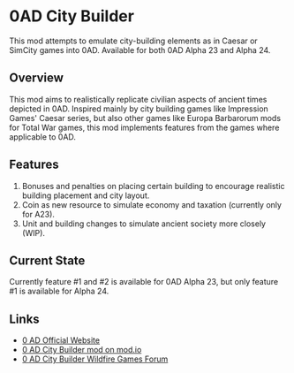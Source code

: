 # 0AD City Builder
This mod attempts to emulate city-building elements as in Caesar or SimCity games into 0AD. Available for both 0AD Alpha 23 and Alpha 24.
## Overview
This mod aims to realistically replicate civilian aspects of ancient times depicted in 0AD. Inspired mainly by city building games like Impression Games' Caesar series, but also other games like Europa Barbarorum mods for Total War games, this mod implements features from the games where applicable to 0AD.
## Features
1. Bonuses and penalties on placing certain building to encourage realistic building placement and city layout.
2. Coin as new resource to simulate economy and taxation (currently only for A23).
3. Unit and building changes to simulate ancient society more closely (WIP).
## Current State
Currently feature #1 and #2 is available for 0AD Alpha 23, but only feature #1 is available for Alpha 24.
## Links
* [0 AD Official Website](https://play0ad.com/)
* [0 AD City Builder mod on mod.io](https://0ad.mod.io/city-building-mod)
* [0 AD City Builder Wildfire Games Forum](https://wildfiregames.com/forum/topic/26701-city-building-mod-a23-a24/)
